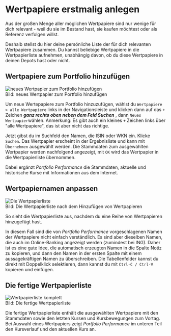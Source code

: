 # Wertpapiere erstmalig anlegen

Aus der großen Menge aller möglichen Wertpapiere sind nur wenige für dich relevant - weil du sie im Bestand hast, sie kaufen möchtest oder als Referenz verfolgen willst. 

Deshalb stellst du hier deine persönliche Liste der für dich relevanten Wertpapiere zusammen. Du kannst beliebige Wertpapiere in die Wertpapierliste aufnehmen, unabhängig davon, ob du diese Wertpapiere in deinen Depots hast oder nicht.

## Wertpapiere zum Portfolio hinzufügen

<img src="../images/assets/wertpapier-anlegen.gif" alt="neues Wertpapier zum Portfolio hinzufügen" />
<figcaption>Bild: neues Wertpapier zum Portfolio hinzufügen</figcaption>

Um neue Wertepapiere zum Portfolio hinzuzufügen, wählst du `Wertpapiere > alle Wertpapiere` links in der Navigationsleiste und klicken dann auf das `+` Zeichen ***ganz rechts oben neben dem Feld Suchen*** , dann `Neues Wertpapier`wählen. Anmerkung: Es gibt auch ein kleines `+` Zeichen links über "alle Wertpapiere", das ist aber nicht das richtige.

Jetzt gibst du im Suchfeld den Namen, die ISIN oder WKN ein. Klicke `Suchen`. Das Wertpapier erscheint in der Ergebnisliste und kann mit `Übernehmen` ausgewählt werden. Die Stammdaten zum ausgewählten Wertpapier werden nachfolgend angezeigt, mit `OK` wird das Wertpapier in die Wertpapierliste übernommen.

Dabei ergänzt *Portfolio Performance* die Stammdaten, aktuelle und historische Kurse mit Informationen aus dem Internet.

## Wertpapiernamen anpassen

<img src="../images/assets/wertpapier-liste.png" alt="Die Wertpapierliste" />
<figcaption>Bild: Die Wertpapierliste nach dem Hinzufügen von Wertpapieren</figcaption>

So sieht die Wertpapierliste aus, nachdem du eine Reihe von Wertpapieren hinzugefügt hast. 

In diesem Fall sind die von *Portfolio Performance* vorgeschlagenen Namen der Wertpapiere nicht einfach verständlich. Es sind aber dieselben Namen, die auch im Online-Banking angezeigt werden (zumindest bei ING). Daher ist es eine gute Idee, die automatisch erzeugten Namen in die Spalte Notiz zu kopieren, und dann den Namen in der ersten Spalte mit einem aussagekräftigen Namen zu überschreiben. Die Tabellenfelder kannst du direkt mit Doppelklick selektieren, dann kannst du mit `Ctrl-C / Ctrl-V` kopieren und einfügen.

## Die fertige Wertpapierliste

<img src="../images/assets/wertpapier-liste-komplett.png" alt="Wertpapierliste komplett" />
<figcaption>Bild: Die fertige Wertpapierliste</figcaption>

Die fertige Wertpapierliste enthält die ausgewählten Wertpapiere mit den Stammdaten sowie den letzten Kursen und Kursbewegungen zum Vortag. Bei Auswahl eines Wertpapiers zeigt *Portfolio Performance* im unteren Teil den Kursverlauf und den aktuellen Kurs an.

